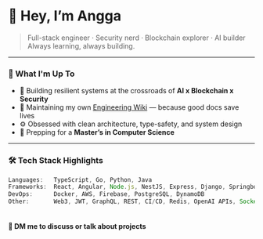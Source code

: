 # 👋 Hey, I’m Angga

> Full-stack engineer · Security nerd · Blockchain explorer · AI builder  
> Always learning, always building.

---

### 🚧 What I'm Up To

- 🔐 Building resilient systems at the crossroads of **AI x Blockchain x Security**
- 🧠 Maintaining my own [Engineering Wiki](#) — because good docs save lives
- ⚙️ Obsessed with clean architecture, type-safety, and system design
- 🎯 Prepping for a **Master’s in Computer Science**

---

### 🛠️ Tech Stack Highlights

```ts
Languages:   TypeScript, Go, Python, Java
Frameworks:  React, Angular, Node.js, NestJS, Express, Django, Springboot
DevOps:      Docker, AWS, Firebase, PostgreSQL, DynamoDB  
Other:       Web3, JWT, GraphQL, REST, CI/CD, Redis, OpenAI APIs, Socket.io



```

#### 📨 DM me to discuss or talk about projects
